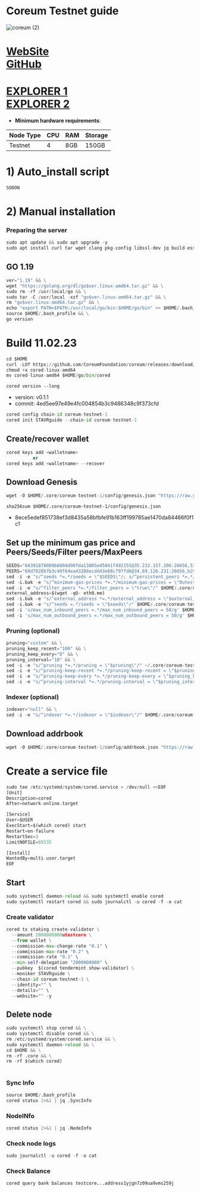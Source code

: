 # Coreum Testnet guide

![coreum (2)](https://user-images.githubusercontent.com/44331529/218271606-8fb90d09-f25e-446d-bda6-de87595eda68.png)

[WebSite](https://www.coreum.com/) \
[GitHub](https://github.com/CoreumFoundation)
=
[EXPLORER 1](https://explorer.stavr.tech/Coreum-testnet/staking)\
[EXPLORER 2](https://explorer.nodexcapital.com/coreum/staking)
=

- **Minimum hardware requirements**:

| Node Type |CPU | RAM  | Storage  | 
|-----------|----|------|----------|
| Testnet   |   4|  8GB | 150GB    |


# 1) Auto_install script
```python
SOOON
```

# 2) Manual installation

### Preparing the server

```python
sudo apt update && sudo apt upgrade -y
sudo apt install curl tar wget clang pkg-config libssl-dev jq build-essential bsdmainutils git make ncdu gcc git jq chrony liblz4-tool -y
```

## GO 1.19

```python
ver="1.19" && \
wget "https://golang.org/dl/go$ver.linux-amd64.tar.gz" && \
sudo rm -rf /usr/local/go && \
sudo tar -C /usr/local -xzf "go$ver.linux-amd64.tar.gz" && \
rm "go$ver.linux-amd64.tar.gz" && \
echo "export PATH=$PATH:/usr/local/go/bin:$HOME/go/bin" >> $HOME/.bash_profile && \
source $HOME/.bash_profile && \
go version
```

# Build 11.02.23
```python
cd $HOME
curl -LOf https://github.com/CoreumFoundation/coreum/releases/download/v0.1.1/cored-linux-amd64
chmod +x cored-linux-amd64
mv cored-linux-amd64 $HOME/go/bin/cored
```
`cored version --long`
- version: v0.1.1
- commit: 4ed5ee97e49e4fc004854b3c9486348c9f373cfd

```python
cored config chain-id coreum-testnet-1
cored init STAVRguide --chain-id coreum-testnet-1
```    

## Create/recover wallet
```python
cored keys add <walletname>
          or 
cored keys add <walletname> --recover
```

## Download Genesis
```python
wget -O $HOME/.core/coreum-testnet-1/config/genesis.json "https://raw.githubusercontent.com/obajay/nodes-Guides/main/Coreum/genesis.json"
```
`sha256sum $HOME/.core/coreum-testnet-1/config/genesis.json`
+ 8ece5edef851738ef3d8435a58bfbfe91b163ff199785ae1470da84466f0f1c1

## Set up the minimum gas price and Peers/Seeds/Filter peers/MaxPeers
```python
SEEDS="64391878009b8804d90fda13805e45041f492155@35.232.157.206:26656,53f2367d8f8291af8e3b6ca60efded0675ff6314@34.29.15.170:26656"
PEERS="69d7028b7b3c40f64ea43208ecdd43e88c797fd6@34.69.126.231:26656,b2978432c0126f28a6be7d62892f8ded1e48d227@34.70.241.13:26656,7c0d4ce5ad561c3453e2e837d85c9745b76f7972@35.238.77.191:26656,0aa5fa2507ada8a555d156920c0b09f0d633b0f9@34.173.227.148:26656,4b8d541efbb343effa1b5079de0b17d2566ac0fd@34.172.70.24:26656,27450dc5adcebc84ccd831b42fcd73cb69970881@35.239.146.40:26656,5add70ec357311d07d10a730b4ec25107399e83c@5.196.7.58:26656,1a3a573c53a4b90ab04eb47d160f4d3d6aa58000@35.233.117.165:26656,abbeb588ad88176a8d7592cd8706ebbf7ef20cfe@185.241.151.197:26656,39a34cd4f1e908a88a726b2444c6a407f67e4229@158.160.59.199:26656,051a07f1018cfdd6c24bebb3094179a6ceda2482@138.201.123.234:26656,cc6d4220633104885b89e2e0545e04b8162d69b5@75.119.134.20:26656"
sed -i -e "s/^seeds *=.*/seeds = \"$SEEDS\"/; s/^persistent_peers *=.*/persistent_peers = \"$PEERS\"/" $HOME/.core/coreum-testnet-1/config/config.toml
sed -i.bak -e "s/^minimum-gas-prices *=.*/minimum-gas-prices = \"0utestcore\"/;" ~/.core/coreum-testnet-1/config/app.toml
sed -i -e "s/^filter_peers *=.*/filter_peers = \"true\"/" $HOME/.core/coreum-testnet-1/config/config.toml
external_address=$(wget -qO- eth0.me) 
sed -i.bak -e "s/^external_address *=.*/external_address = \"$external_address:26656\"/" $HOME/.core/coreum-testnet-1/config/config.toml
sed -i.bak -e "s/^seeds =.*/seeds = \"$seeds\"/" $HOME/.core/coreum-testnet-1/config/config.toml
sed -i 's/max_num_inbound_peers =.*/max_num_inbound_peers = 50/g' $HOME/.core/coreum-testnet-1/config/config.toml
sed -i 's/max_num_outbound_peers =.*/max_num_outbound_peers = 50/g' $HOME/.core/coreum-testnet-1/config/config.toml

```
### Pruning (optional)
```python
pruning="custom" && \
pruning_keep_recent="100" && \
pruning_keep_every="0" && \
pruning_interval="10" && \
sed -i -e "s/^pruning *=.*/pruning = \"$pruning\"/" ~/.core/coreum-testnet-1/config/app.toml && \
sed -i -e "s/^pruning-keep-recent *=.*/pruning-keep-recent = \"$pruning_keep_recent\"/" ~/.core/coreum-testnet-1/config/app.toml && \
sed -i -e "s/^pruning-keep-every *=.*/pruning-keep-every = \"$pruning_keep_every\"/" ~/.core/coreum-testnet-1/config/app.toml && \
sed -i -e "s/^pruning-interval *=.*/pruning-interval = \"$pruning_interval\"/" ~/.core/coreum-testnet-1/config/app.toml
```
### Indexer (optional) 
```python
indexer="null" && \
sed -i -e "s/^indexer *=.*/indexer = \"$indexer\"/" $HOME/.core/coreum-testnet-1/config/config.toml
```

## Download addrbook
```python
wget -O $HOME/.core/coreum-testnet-1/config/addrbook.json "https://raw.githubusercontent.com/obajay/nodes-Guides/main/Coreum/addrbook.json"
```

# Create a service file
```python
sudo tee /etc/systemd/system/cored.service > /dev/null <<EOF
[Unit]
Description=cored
After=network-online.target

[Service]
User=$USER
ExecStart=$(which cored) start
Restart=on-failure
RestartSec=3
LimitNOFILE=65535

[Install]
WantedBy=multi-user.target
EOF
```

## Start
```python
sudo systemctl daemon-reload && sudo systemctl enable cored
sudo systemctl restart cored && sudo journalctl -u cored -f -o cat
```

### Create validator
```python
cored tx staking create-validator \
  --amount 2000000000utestcore \
  --from wallet \
  --commission-max-change-rate "0.1" \
  --commission-max-rate "0.2" \
  --commission-rate "0.1" \
  --min-self-delegation "2000000000" \
  --pubkey  $(cored tendermint show-validator) \
  --moniker STAVRguide \
  --chain-id coreum-testnet-1 \
  --identity="" \
  --details="" \
  --website="" -y
```

## Delete node
```python
sudo systemctl stop cored && \
sudo systemctl disable cored && \
rm /etc/systemd/system/cored.service && \
sudo systemctl daemon-reload && \
cd $HOME && \
rm -rf .core && \
rm -rf $(which cored)
```
#
### Sync Info
```python
source $HOME/.bash_profile
cored status 2>&1 | jq .SyncInfo
```
### NodeINfo
```python
cored status 2>&1 | jq .NodeInfo
```
### Check node logs
```python
sudo journalctl -u cored -f -o cat
```
### Check Balance
```python
cored query bank balances testcore...address1yjgn7z09ua9vms259j
```
